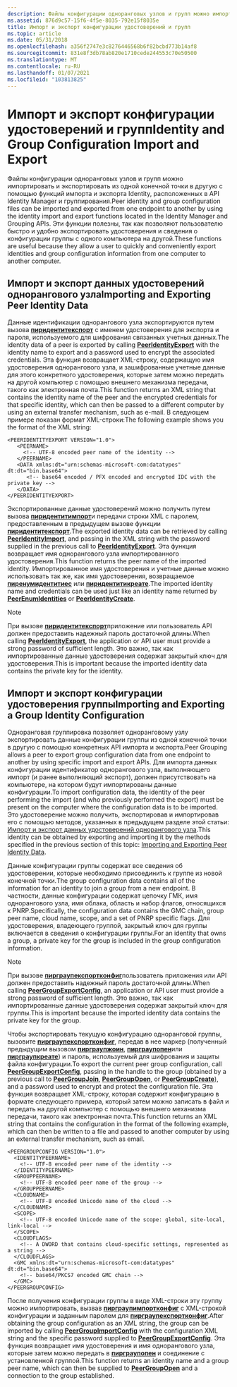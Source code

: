 ```yaml
---
description: Файлы конфигурации одноранговых узлов и групп можно импортировать и экспортировать из одной конечной точки в другую с помощью функций импорта и экспорта Identity, расположенных в API Identity Manager и группирования.
ms.assetid: 876d9c57-15f6-4f5e-8035-792e15f8035e
title: Импорт и экспорт конфигурации удостоверений и групп
ms.topic: article
ms.date: 05/31/2018
ms.openlocfilehash: a356f2747e3c8276446568b6f82bcbd773b14af8
ms.sourcegitcommit: 831e8f3db78ab820e1710cede244553c70e50500
ms.translationtype: MT
ms.contentlocale: ru-RU
ms.lasthandoff: 01/07/2021
ms.locfileid: "103813825"
---
```

# <a name="identity-and-group-configuration-import-and-export"></a><span data-ttu-id="0866e-103">Импорт и экспорт конфигурации удостоверений и групп</span><span class="sxs-lookup"><span data-stu-id="0866e-103">Identity and Group Configuration Import and Export</span></span>

<span data-ttu-id="0866e-104">Файлы конфигурации одноранговых узлов и групп можно импортировать и экспортировать из одной конечной точки в другую с помощью функций импорта и экспорта Identity, расположенных в API Identity Manager и группирования.</span><span class="sxs-lookup"><span data-stu-id="0866e-104">Peer identity and group configuration files can be imported and exported from one endpoint to another by using the identity import and export functions located in the Identity Manager and Grouping APIs.</span></span> <span data-ttu-id="0866e-105">Эти функции полезны, так как позволяют пользователю быстро и удобно экспортировать удостоверения и сведения о конфигурации группы с одного компьютера на другой.</span><span class="sxs-lookup"><span data-stu-id="0866e-105">These functions are useful because they allow a user to quickly and conveniently export identities and group configuration information from one computer to another computer.</span></span>

## <a name="importing-and-exporting-peer-identity-data"></a><span data-ttu-id="0866e-106">Импорт и экспорт данных удостоверений однорангового узла</span><span class="sxs-lookup"><span data-stu-id="0866e-106">Importing and Exporting Peer Identity Data</span></span>

<span data-ttu-id="0866e-107">Данные идентификации однорангового узла экспортируются путем вызова [**пиридентитекспорт**](/windows/desktop/api/P2P/nf-p2p-peeridentityexport) с именем удостоверения для экспорта и пароля, используемого для шифрования связанных учетных данных.</span><span class="sxs-lookup"><span data-stu-id="0866e-107">The identity data of a peer is exported by calling [**PeerIdentityExport**](/windows/desktop/api/P2P/nf-p2p-peeridentityexport) with the identity name to export and a password used to encrypt the associated credentials.</span></span> <span data-ttu-id="0866e-108">Эта функция возвращает XML-строку, содержащую имя удостоверения однорангового узла, и зашифрованные учетные данные для этого конкретного удостоверения, которые затем можно передать на другой компьютер с помощью внешнего механизма передачи, такого как электронная почта.</span><span class="sxs-lookup"><span data-stu-id="0866e-108">This function returns an XML string that contains the identity name of the peer and the encrypted credentials for that specific identity, which can then be passed to a different computer by using an external transfer mechanism, such as e-mail.</span></span> <span data-ttu-id="0866e-109">В следующем примере показан формат XML-строки:</span><span class="sxs-lookup"><span data-stu-id="0866e-109">The following example shows you the format of the XML string:</span></span>

``` syntax
<PEERIDENTITYEXPORT VERSION="1.0">
   <PEERNAME>
     <!-- UTF-8 encoded peer name of the identity -->
   </PEERNAME>
   <DATA xmlns:dt="urn:schemas-microsoft-com:datatypes" dt:dt="bin.base64">
      <!-- base64 encoded / PFX encoded and encrypted IDC with the private key -->
   </DATA>
</PEERIDENTITYEXPORT>
```

<span data-ttu-id="0866e-110">Экспортированные данные удостоверений можно получить путем вызова [**пиридентитимпорт**](/windows/desktop/api/P2P/nf-p2p-peeridentityimport)и передачи строки XML с паролем, предоставленным в предыдущем вызове функции [**пиридентитекспорт**](/windows/desktop/api/P2P/nf-p2p-peeridentityexport).</span><span class="sxs-lookup"><span data-stu-id="0866e-110">The exported identity data can be retrieved by calling [**PeerIdentityImport**](/windows/desktop/api/P2P/nf-p2p-peeridentityimport), and passing in the XML string with the password supplied in the previous call to [**PeerIdentityExport**](/windows/desktop/api/P2P/nf-p2p-peeridentityexport).</span></span> <span data-ttu-id="0866e-111">Эта функция возвращает имя однорангового узла импортированного удостоверения.</span><span class="sxs-lookup"><span data-stu-id="0866e-111">This function returns the peer name of the imported identity.</span></span> <span data-ttu-id="0866e-112">Импортированное имя удостоверения и учетные данные можно использовать так же, как имя удостоверения, возвращаемое [**пиренумидентитиес**](/windows/desktop/api/P2P/nf-p2p-peerenumidentities) или [**пиридентитикреате**](/windows/desktop/api/P2P/nf-p2p-peeridentitycreate).</span><span class="sxs-lookup"><span data-stu-id="0866e-112">The imported identity name and credentials can be used just like an identity name returned by [**PeerEnumIdentities**](/windows/desktop/api/P2P/nf-p2p-peerenumidentities) or [**PeerIdentityCreate**](/windows/desktop/api/P2P/nf-p2p-peeridentitycreate).</span></span>

> [!Note]  
> <span data-ttu-id="0866e-113">При вызове [**пиридентитекспорт**](/windows/desktop/api/P2P/nf-p2p-peeridentityexport)приложение или пользователь API должен предоставить надежный пароль достаточной длины.</span><span class="sxs-lookup"><span data-stu-id="0866e-113">When calling [**PeerIdentityExport**](/windows/desktop/api/P2P/nf-p2p-peeridentityexport), the application or API user must provide a strong password of sufficient length.</span></span> <span data-ttu-id="0866e-114">Это важно, так как импортированные данные удостоверения содержат закрытый ключ для удостоверения.</span><span class="sxs-lookup"><span data-stu-id="0866e-114">This is important because the imported identity data contains the private key for the identity.</span></span>

 

## <a name="importing-and-exporting-a-group-identity-configuration"></a><span data-ttu-id="0866e-115">Импорт и экспорт конфигурации удостоверения группы</span><span class="sxs-lookup"><span data-stu-id="0866e-115">Importing and Exporting a Group Identity Configuration</span></span>

<span data-ttu-id="0866e-116">Одноранговая группировка позволяет одноранговому узлу экспортировать данные конфигурации группы из одной конечной точки в другую с помощью конкретных API импорта и экспорта.</span><span class="sxs-lookup"><span data-stu-id="0866e-116">Peer Grouping allows a peer to export group configuration data from one endpoint to another by using specific import and export APIs.</span></span> <span data-ttu-id="0866e-117">Для импорта данных конфигурации идентификатор однорангового узла, выполняющего импорт (и ранее выполняющий экспорт), должен присутствовать на компьютере, на котором будут импортированы данные конфигурации.</span><span class="sxs-lookup"><span data-stu-id="0866e-117">To import configuration data, the identity of the peer performing the import (and who previously performed the export) must be present on the computer where the configuration data is to be imported.</span></span> <span data-ttu-id="0866e-118">Это удостоверение можно получить, экспортировав и импортировав его с помощью методов, указанных в предыдущем разделе этой статьи: [Импорт и экспорт данных удостоверений однорангового узла](#importing-and-exporting-peer-identity-data).</span><span class="sxs-lookup"><span data-stu-id="0866e-118">This identity can be obtained by exporting and importing it by the methods specified in the previous section of this topic: [Importing and Exporting Peer Identity Data](#importing-and-exporting-peer-identity-data).</span></span>

<span data-ttu-id="0866e-119">Данные конфигурации группы содержат все сведения об удостоверении, которые необходимо присоединить к группе из новой конечной точки.</span><span class="sxs-lookup"><span data-stu-id="0866e-119">The group configuration data contains all of the information for an identity to join a group from a new endpoint.</span></span> <span data-ttu-id="0866e-120">В частности, данные конфигурации содержат цепочку ГМК, имя однорангового узла, имя облака, область и набор флагов, относящихся к PNRP.</span><span class="sxs-lookup"><span data-stu-id="0866e-120">Specifically, the configuration data contains the GMC chain, group peer name, cloud name, scope, and a set of PNRP specific flags.</span></span> <span data-ttu-id="0866e-121">Для удостоверения, владеющего группой, закрытый ключ для группы включается в сведения о конфигурации группы.</span><span class="sxs-lookup"><span data-stu-id="0866e-121">For an identity that owns a group, a private key for the group is included in the group configuration information.</span></span>

> [!Note]  
> <span data-ttu-id="0866e-122">При вызове [**пирграупекспортконфиг**](/windows/desktop/api/P2P/nf-p2p-peergroupexportconfig)пользователь приложения или API должен предоставить надежный пароль достаточной длины.</span><span class="sxs-lookup"><span data-stu-id="0866e-122">When calling [**PeerGroupExportConfig**](/windows/desktop/api/P2P/nf-p2p-peergroupexportconfig), an application or API user must provide a strong password of sufficient length.</span></span> <span data-ttu-id="0866e-123">Это важно, так как импортированные данные удостоверения содержат закрытый ключ для группы.</span><span class="sxs-lookup"><span data-stu-id="0866e-123">This is important because the imported identity data contains the private key for the group.</span></span>

 

<span data-ttu-id="0866e-124">Чтобы экспортировать текущую конфигурацию одноранговой группы, вызовите [**пирграупекспортконфиг**](/windows/desktop/api/P2P/nf-p2p-peergroupexportconfig), передав в нее маркер (полученный предыдущим вызовом [**пирграупжоин**](/windows/desktop/api/P2P/nf-p2p-peergroupjoin), [**пирграупопен**](/windows/desktop/api/P2P/nf-p2p-peergroupopen)или [**пирграупкреате**](/windows/desktop/api/P2P/nf-p2p-peergroupcreate)) и пароль, используемый для шифрования и защиты файла конфигурации.</span><span class="sxs-lookup"><span data-stu-id="0866e-124">To export the current peer group configuration, call [**PeerGroupExportConfig**](/windows/desktop/api/P2P/nf-p2p-peergroupexportconfig), passing in the handle to the group (obtained by a previous call to [**PeerGroupJoin**](/windows/desktop/api/P2P/nf-p2p-peergroupjoin), [**PeerGroupOpen**](/windows/desktop/api/P2P/nf-p2p-peergroupopen), or [**PeerGroupCreate**](/windows/desktop/api/P2P/nf-p2p-peergroupcreate)), and a password used to encrypt and protect the configuration file.</span></span> <span data-ttu-id="0866e-125">Эта функция возвращает XML-строку, которая содержит конфигурацию в формате следующего примера, который затем можно записать в файл и передать на другой компьютер с помощью внешнего механизма передачи, такого как электронная почта.</span><span class="sxs-lookup"><span data-stu-id="0866e-125">This function returns an XML string that contains the configuration in the format of the following example, which can then be written to a file and passed to another computer by using an external transfer mechanism, such as email.</span></span>

``` syntax
<PEERGROUPCONFIG VERSION="1.0">
  <IDENTITYPEERNAME>
    <!-- UTF-8 encoded peer name of the identity -->
  </IDENTITYPEERNAME>
  <GROUPPEERNAME>
    <!-- UTF-8 encoded peer name of the group -->
  </GROUPPEERNAME>
  <CLOUDNAME>
    <!-- UTF-8 encoded Unicode name of the cloud -->
  </CLOUDNAME>
  <SCOPE>
    <!-- UTF-8 encoded Unicode name of the scope: global, site-local, link-local -->
  </SCOPE>
  <CLOUDFLAGS>
    <!-- A DWORD that contains cloud-specific settings, represented as a string -->
  </CLOUDFLAGS>
  <GMC xmlns:dt="urn:schemas-microsoft-com:datatypes" dt:dt="bin.base64">
    <!-- base64/PKCS7 encoded GMC chain -->
  </GMC>
</PEERGROUPCONFIG>
```

<span data-ttu-id="0866e-126">После получения конфигурации группы в виде XML-строки эту группу можно импортировать, вызвав [**пирграупимпортконфиг**](/windows/desktop/api/P2P/nf-p2p-peergroupimportconfig) с XML-строкой конфигурации и заданным паролем для [**пирграупекспортконфиг**](/windows/desktop/api/P2P/nf-p2p-peergroupexportconfig).</span><span class="sxs-lookup"><span data-stu-id="0866e-126">After obtaining the group configuration as an XML string, the group can be imported by calling [**PeerGroupImportConfig**](/windows/desktop/api/P2P/nf-p2p-peergroupimportconfig) with the configuration XML string and the specific password supplied to [**PeerGroupExportConfig**](/windows/desktop/api/P2P/nf-p2p-peergroupexportconfig).</span></span> <span data-ttu-id="0866e-127">Эта функция возвращает имя удостоверения и имя однорангового узла, которые затем можно передать в [**пирграупопен**](/windows/desktop/api/P2P/nf-p2p-peergroupopen) и соединение с установленной группой.</span><span class="sxs-lookup"><span data-stu-id="0866e-127">This function returns an identity name and a group peer name, which can then be supplied to [**PeerGroupOpen**](/windows/desktop/api/P2P/nf-p2p-peergroupopen) and a connection to the group established.</span></span>

 

 



